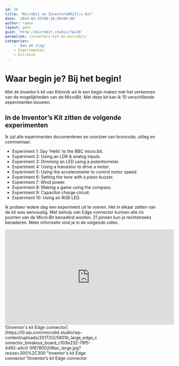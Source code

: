 ```yaml
---
id: 28
title: 'Microbit en Inventor&#8217;s Kit'
date: '2019-02-25T06:16:49+00:00'
author: ramon
layout: post
guid: 'http://microbit.studio/?p=28'
permalink: /inventors-kit-en-microbit/
categories:
    - 'Aan de slag'
    - Experimenten
    - Kitronik
---
```


# Waar begin je? Bij het begin!

Met de Inventor’s kit van Kitronik wil ik een begin maken met het verkennen van de mogelijkheden van de MicroBit. Met deze kit kan ik 10 verschillende experimenten bouwen.

## In de Inventor’s Kit zitten de volgende experimenten

Ik zal alle experimenten documenteren en voorzien van broncode, uitleg en commentaar.

- Experiment 1: Say ‘Hello’ to the BBC micro:bit.
- Experiment 2: Using an LDR &amp; analog inputs.
- Experiment 3: Dimming an LED using a potentiometer.
- Experiment 4: Using a transistor to drive a motor.
- Experiment 5: Using the accelerometer to control motor speed.
- Experiment 6: Setting the tone with a piezo buzzer.
- Experiment 7: Wind power.
- Experiment 8: Making a game using the compass.
- Experiment 9: Capacitor charge circuit.
- Experiment 10: Using an RGB LED.

Ik probeer iedere dag een experiment uit te voeren. Het in elkaar zetten van de kit was eenvoudig. Met behulp van Edge connector kunnen alle i/o poorten van de Micro:Bit benaderd worden. 21 pinnen kun je rechtstreeks benaderen. Meer informatie vind je in de volgende video.  
<iframe allowfullscreen="allowfullscreen" frameborder="0" height="315" loading="lazy" src="https://www.youtube.com/embed/bzm4zepbGAc" width="560"></iframe>

<div class="wp-caption alignnone" id="attachment_29" style="width: 310px">![Inventor's kit Edge connector](https://i0.wp.com/microbit.studio/wp-content/uploads/2017/02/5601b_large_edge_connector_breakout_board_c103e232-79f5-4492-a4c0-5f67800206ac_large.jpg?resize=300%2C300 "Inventor's kit Edge connector")Inventor’s kit Edge connector

</div>